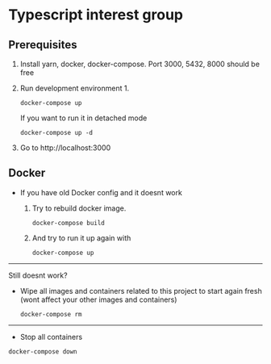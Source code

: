 # Typescript interest group

## Prerequisites

1. Install yarn, docker, docker-compose. Port 3000, 5432, 8000 should be free

2. Run development environment
    1.
    ```
    docker-compose up
    ```
    If you want to run it in detached mode
    ```
    docker-compose up -d
    ```
4. Go to http://localhost:3000

## Docker
* If you have old Docker config and it doesnt work
    1. Try to rebuild docker image.
        ```
        docker-compose build
        ```

    2. And try to run it up again with
        ```
        docker-compose up
        ```

------
Still doesnt work?

* Wipe all images and containers related to this project to start again fresh (wont affect your other images and containers)
    ```
    docker-compose rm
    ```

------


* Stop all containers
```
docker-compose down
```

